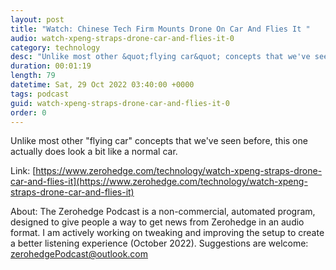 ```yaml
---
layout: post
title: "Watch: Chinese Tech Firm Mounts Drone On Car And Flies It "
audio: watch-xpeng-straps-drone-car-and-flies-it-0
category: technology
desc: "Unlike most other &quot;flying car&quot; concepts that we've seen before, this one actually does look a bit like a normal car."
duration: 00:01:19
length: 79
datetime: Sat, 29 Oct 2022 03:40:00 +0000
tags: podcast
guid: watch-xpeng-straps-drone-car-and-flies-it-0
order: 0
---
```

Unlike most other &quot;flying car&quot; concepts that we've seen before, this one actually does look a bit like a normal car.

Link: [https://www.zerohedge.com/technology/watch-xpeng-straps-drone-car-and-flies-it](https://www.zerohedge.com/technology/watch-xpeng-straps-drone-car-and-flies-it)

About: The Zerohedge Podcast is a non-commercial, automated program, designed to give people a way to get news from Zerohedge in an audio format.  I am actively working on tweaking and improving the setup to create a better listening experience (October 2022).  Suggestions are welcome: [zerohedgePodcast@outlook.com](mailto:zerohedgePodcast@outlook.com)